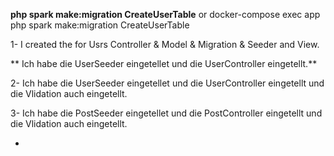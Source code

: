 

**php spark make:migration CreateUserTable** or docker-compose exec app php spark make:migration CreateUserTable

1- I created the for Usrs Controller & Model & Migration & Seeder and View.

** Ich habe die UserSeeder eingetellet und die UserController eingetellt.**

2- Ich habe die UserSeeder eingetellet und die UserController eingetellt und die Vlidation auch eingetellt.

3- Ich habe die PostSeeder eingetellet und die PostController eingetellt und die Vlidation auch eingetellt.

*